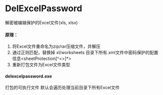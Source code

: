 # DelExcelPassword

解密被编辑保护的Excel文件(xls, xlsx)

#### 原理：
1. 将Excel文件重命名为zip/rar压缩文件，并解压
2. 通过正则匹配，替换掉 xl/worksheets 目录下所有.xml文件中密码保护的配置信息<sheetProtection[^<>]*>
3. 重新打包文件为Excel文件类型

#### delexcelpassword.exe 
打包的可执行文件
默认会遍历处理当前目录下所有Excel文件
